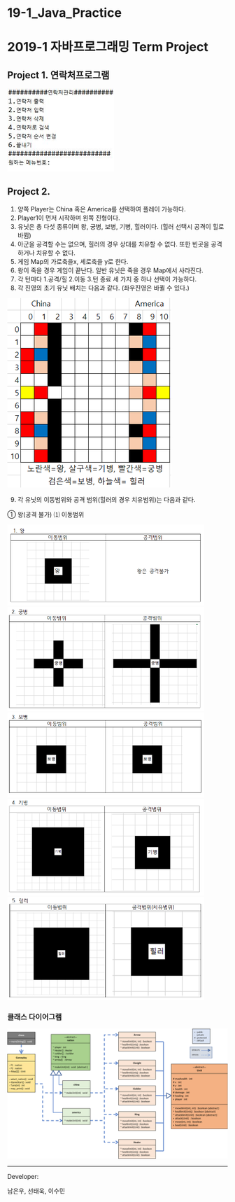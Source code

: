 # 19-1_Java_Practice
# 2019-1 자바프로그래밍 Term Project

## Project 1. 연락처프로그램

![p1](README/1.png)

## Project 2. 

1.	양쪽 Player는 China 혹은 America를 선택하여 플레이 가능하다.
2.	Player1이 먼저 시작하며 왼쪽 진형이다.
3.	유닛은 총 다섯 종류이며 왕, 궁병, 보병, 기병, 힐러이다. (힐러 선택시 공격이 힐로 바뀜)
4.	아군을 공격할 수는 없으며, 힐러의 경우 상대를 치유할 수 없다. 또한 빈곳을 공격하거나 치유할 수 없다.
5.	게임 Map의 가로축을x, 세로축을 y로 한다.
6.	왕이 죽을 경우 게임이 끝난다. 일반 유닛은 죽을 경우 Map에서 사라진다.
7.	각 턴마다 1.공격/힐 2.이동 3.턴 종료 세 가지 중 하나 선택이 가능하다.
8.	각 진영의 초기 유닛 배치는 다음과 같다. (좌우진영은 바뀔 수 있다.)

![2](README/2.png)

9.	각 유닛의 이동범위와 공격 범위(힐러의 경우 치유범위)는 다음과 같다.

①	왕(공격 불가)
⑴	이동범위

<img src="README/3.PNG" width="450px"></img> 
<img src="README/4.PNG" width="450px"></img> 
<img src="README/5.PNG" width="450px"></img> 
<img src="README/6.PNG" width="450px"></img> 
<img src="README/7.PNG" width="450px"></img> 

### 클래스 다이어그램
![8](README/8.png)

---
Developer:

남은우, 선태욱, 이수민
